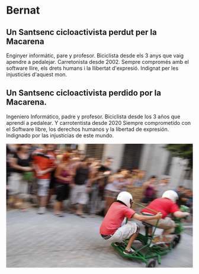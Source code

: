 # Bernat

## Un Santsenc cicloactivista perdut per la Macarena
Enginyer informátic, pare y profesor.
Biciclista desde els 3 anys que vaig apendre a pedalejar. Carretonista desde 2002.
Sempre compromés amb el software llire, els drets humans i la llibertat d'expresió. 
Indignat per les injusticies d'aquest mon.

## Un Santsenc cicloactivista perdido por la Macarena.
Ingeniero Informático, padre y profesor.
Biciclista desde los 3 años que aprendí a pedalear. Y carrotentista desde 2020
Siempre comprometido con el Software libre, los derechos humanos y la libertad de expresión.
Indignado por las injusticias de este mundo.

![Image text](./img/carretons.jpg)